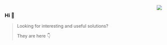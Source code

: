 <img align="right" src="https://github-readme-stats.vercel.app/api?username=maksa988&show_icons=true&icon_color=805AD5&text_color=718096&bg_color=ffffff&hide_title=true" />

### Hi 👋

> Looking for interesting and useful solutions?
>
> They are here 👇
